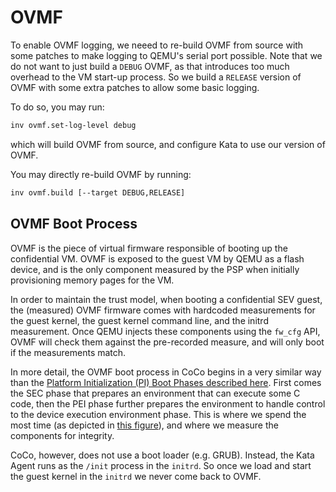 # OVMF

To enable OVMF logging, we neeed to re-build OVMF from source with some patches
to make logging to QEMU's serial port possible. Note that we do not want to just
build a `DEBUG` OVMF, as that introduces too much overhead to the VM start-up
process. So we build a `RELEASE` version of OVMF with some extra patches to
allow some basic logging.

To do so, you may run:

```bash
inv ovmf.set-log-level debug
```

which will build OVMF from source, and configure Kata to use our version of
OVMF.

You may directly re-build OVMF by running:

```bash
inv ovmf.build [--target DEBUG,RELEASE]
```

## OVMF Boot Process

OVMF is the piece of virtual firmware responsible of booting up the confidential
VM. OVMF is exposed to the guest VM by QEMU as a flash device, and is the only
component measured by the PSP when initially provisioning memory pages for the
VM.

In order to maintain the trust model, when booting a confidential SEV guest,
the (measured) OVMF firmware comes with hardcoded measurements for the guest
kernel, the guest kernel command line, and the initrd measurement. Once
QEMU injects these components using the `fw_cfg` API, OVMF will check them
against the pre-recorded measure, and will only boot if the measurements match.

In more detail, the OVMF boot process in CoCo begins in a very similar way
than the [Platform Initialization (PI) Boot Phases described here](
https://raw.githubusercontent.com/tianocore/tianocore.github.io/master/images/PI_Boot_Phases.JPG).
First comes the SEC phase that prepares an environment that can execute some
C code, then the PEI phase further prepares the environment to handle control
to the device execution environment phase. This is where we spend the most time
(as depicted in [this figure](../eval/plots/vm-detial/vm_detail.png)), and
where we measure the components for integrity.

CoCo, however, does not use a boot loader (e.g. GRUB). Instead, the Kata Agent
runs as the `/init` process in the `initrd`. So once we load and start the
guest kernel in the `initrd` we never come back to OVMF.
